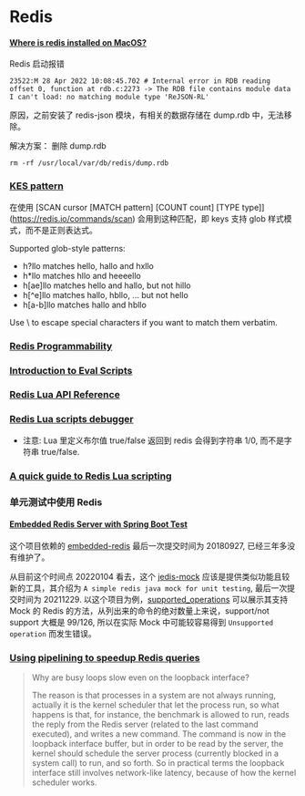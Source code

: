# Redis

#### [Where is redis installed on MacOS?](https://stackoverflow.com/a/63179012)

Redis 启动报错

```shell
23522:M 28 Apr 2022 10:08:45.702 # Internal error in RDB reading offset 0, function at rdb.c:2273 -> The RDB file contains module data I can't load: no matching module type 'ReJSON-RL'
```

原因，之前安装了 redis-json 模块，有相关的数据存储在 dump.rdb 中，无法移除。

解决方案： 删除 dump.rdb

```shell
rm -rf /usr/local/var/db/redis/dump.rdb
```

### [KES pattern](https://redis.io/commands/keys)

在使用 [SCAN cursor \[MATCH pattern] \[COUNT count] \[TYPE type]](https://redis.io/commands/scan) 会用到这种匹配，即 keys 支持 glob 样式模式，而不是正则表达式。

Supported glob-style patterns:

* h?llo matches hello, hallo and hxllo
* h*llo matches hllo and heeeello
* h\[ae]llo matches hello and hallo, but not hillo
* h\[^e]llo matches hallo, hbllo, ... but not hello
* h\[a-b]llo matches hallo and hbllo

Use \ to escape special characters if you want to match them verbatim.

### [Redis Programmability](https://redis.io/topics/programmability)

### [Introduction to Eval Scripts](https://redis.io/topics/eval-intro)

### [Redis Lua API Reference](https://redis.io/topics/lua-api)

### [Redis Lua scripts debugger](https://redis.io/topics/ldb)

* 注意: Lua 里定义布尔值 true/false 返回到 redis 会得到字符串 1/0, 而不是字符串 true/false.

### [A quick guide to Redis Lua scripting](https://www.freecodecamp.org/news/a-quick-guide-to-redis-lua-scripting/)

### 单元测试中使用 Redis

#### [Embedded Redis Server with Spring Boot Test](https://www.baeldung.com/spring-embedded-redis)

这个项目依赖的 [embedded-redis](https://github.com/kstyrc/embedded-redis) 最后一次提交时间为 20180927, 已经三年多没有维护了。

从目前这个时间点 20220104 看去，这个 [jedis-mock](https://github.com/fppt/jedis-mock) 应该是提供类似功能且较新的工具，其介绍为 `A simple redis java mock for unit testing`, 最后一次提交时间为 20211229. 以这个项目为例，[supported_operations](https://github.com/fppt/jedis-mock/blob/master/supported_operations.md) 可以展示其支持 Mock 的 Redis 的方法，从列出来的命令的绝对数量上来说，support/not support 大概是 99/126, 所以在实际 Mock 中可能较容易得到 `Unsupported operation` 而发生错误。

### [Using pipelining to speedup Redis queries](https://redis.io/topics/pipelining)

> Why are busy loops slow even on the loopback interface?
>
> The reason is that processes in a system are not always running, actually it is the kernel scheduler that let the process run, 
> so what happens is that, for instance, the benchmark is allowed to run, reads the reply from the Redis server (related to the last command executed), 
> and writes a new command. The command is now in the loopback interface buffer, but in order to be read by the server, 
> the kernel should schedule the server process (currently blocked in a system call) to run, and so forth. 
> So in practical terms the loopback interface still involves network-like latency, because of how the kernel scheduler works.
